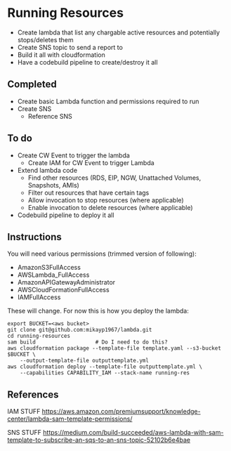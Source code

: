 # Running Resources

* Create lambda that list any chargable active resources  and potentially stops/deletes them
* Create SNS topic to send a report to
* Build it all with cloudformation
* Have a codebuild pipeline to create/destroy it all


## Completed

* Create basic Lambda function and permissions required to run
* Create SNS
  * Reference SNS

## To do

* Create CW Event to trigger the lambda
  * Create IAM for CW Event to trigger Lambda
* Extend lambda code
  *  Find other resources (RDS, EIP, NGW, Unattached Volumes, Snapshots, AMIs)
  *  Filter out resources that have certain tags
  *  Allow invocation to stop resources (where applicable)
  *  Enable invocation to delete resources (where applicable)
* Codebuild pipeline to deploy it all
  

## Instructions

You will need various permissions (trimmed version of following):

* AmazonS3FullAccess
* AWSLambda_FullAccess
* AmazonAPIGatewayAdministrator
* AWSCloudFormationFullAccess
* IAMFullAccess

These will change. For now this is how you deploy the lambda:

    export BUCKET=<aws bucket>
    git clone git@github.com:mikayp1967/lambda.git
    cd running-resources
    sam build                   # Do I need to do this?
    aws cloudformation package --template-file template.yaml --s3-bucket $BUCKET \ 
        --output-template-file outputtemplate.yml
    aws cloudformation deploy --template-file outputtemplate.yml \
        --capabilities CAPABILITY_IAM --stack-name running-res


## References

IAM STUFF
    https://aws.amazon.com/premiumsupport/knowledge-center/lambda-sam-template-permissions/

SNS STUFF
    https://medium.com/build-succeeded/aws-lambda-with-sam-template-to-subscribe-an-sqs-to-an-sns-topic-52102b6e4bae
